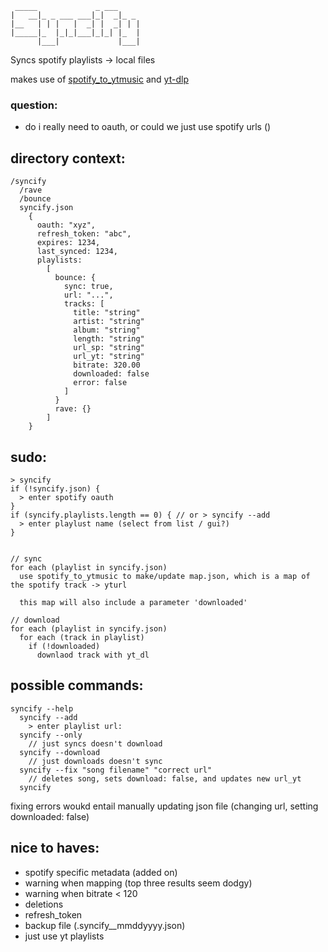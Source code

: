 ```
 _____             _ ___
|   __|_ _ ___ ___|_|  _|_ _
|__   | | |   |  _| |  _| | |
|_____|_  |_|_|___|_|_| |_  |
      |___|             |___|
```

Syncs spotify playlists -> local files

makes use of [spotify_to_ytmusic](https://github.com/linsomniac/spotify_to_ytmusic) and [yt-dlp](https://github.com/yt-dlp/yt-dlp)


### question:
- do i really need to oauth, or could we just use spotify urls ()

## directory context:
```
/syncify
  /rave
  /bounce
  syncify.json
    {
      oauth: "xyz",
      refresh_token: "abc",
      expires: 1234,
      last_synced: 1234,
      playlists:
        [
          bounce: {
            sync: true,
            url: "...",
            tracks: [
              title: "string"
              artist: "string"
              album: "string"
              length: "string"
              url_sp: "string"
              url_yt: "string"
              bitrate: 320.00
              downloaded: false
              error: false
            ]
          }
          rave: {}
        ]
    }
```


## sudo:

```
> syncify
if (!syncify.json) {
  > enter spotify oauth
}
if (syncify.playlists.length == 0) { // or > syncify --add
  > enter playlust name (select from list / gui?)
}


// sync
for each (playlist in syncify.json)
  use spotify_to_ytmusic to make/update map.json, which is a map of the spotify track -> yturl

  this map will also include a parameter 'downloaded'

// download
for each (playlist in syncify.json)
  for each (track in playlist)
    if (!downloaded)
      downlaod track with yt_dl

```

## possible commands:
```
syncify --help
  syncify --add
    > enter playlist url:
  syncify --only
    // just syncs doesn't download
  syncify --download
    // just downloads doesn't sync
  syncify --fix "song filename" "correct url"
    // deletes song, sets download: false, and updates new url_yt
  syncify
```


fixing errors woukd entail manually updating json file (changing url, setting downloaded: false)



## nice to haves:
- spotify specific metadata (added on)
- warning when mapping (top three results seem dodgy)
- warning when bitrate < 120
- deletions
- refresh_token
- backup file (.syncify__mmddyyyy.json)
- just use yt playlists